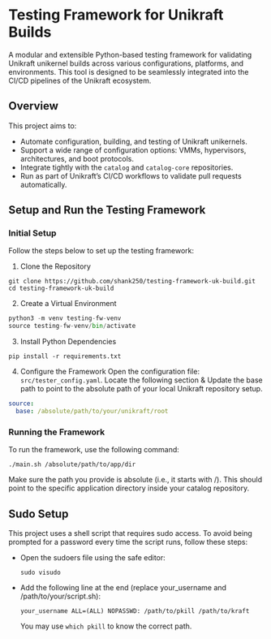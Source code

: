 #  Testing Framework for Unikraft Builds

A modular and extensible Python-based testing framework for validating Unikraft unikernel builds across various configurations, platforms, and environments. This tool is designed to be seamlessly integrated into the CI/CD pipelines of the Unikraft ecosystem.

##  Overview

This project aims to:

- Automate configuration, building, and testing of Unikraft unikernels.
- Support a wide range of configuration options: VMMs, hypervisors, architectures, and boot protocols.
- Integrate tightly with the `catalog` and `catalog-core` repositories.
- Run as part of Unikraft’s CI/CD workflows to validate pull requests automatically.

## Setup and Run the Testing Framework

### Initial Setup

Follow the steps below to set up the testing framework:

1. Clone the Repository

``` Console
git clone https://github.com/shank250/testing-framework-uk-build.git
cd testing-framework-uk-build
```

2. Create a Virtual Environment

```python
python3 -m venv testing-fw-venv
source testing-fw-venv/bin/activate
```

3. Install Python Dependencies

```console
pip install -r requirements.txt
```

4. Configure the Framework
Open the configuration file: `src/tester_config.yaml`. Locate the following section & Update the base path to point to the absolute path of your local Unikraft repository setup.

```yaml
source:
  base: /absolute/path/to/your/unikraft/root
```

### Running the Framework

To run the framework, use the following command:

```console
./main.sh /absolute/path/to/app/dir
```

Make sure the path you provide is absolute (i.e., it starts with /). This should point to the specific application directory inside your catalog repository.

## Sudo Setup 

This project uses a shell script that requires sudo access. To avoid being prompted for a password every time the script runs, follow these steps:

- Open the sudoers file using the safe editor:
    ```
    sudo visudo
    ```

- Add the following line at the end (replace your_username and /path/to/your/script.sh):
    ```
    your_username ALL=(ALL) NOPASSWD: /path/to/pkill /path/to/kraft
    ```
    
    You may use `which pkill` to know the correct path.
